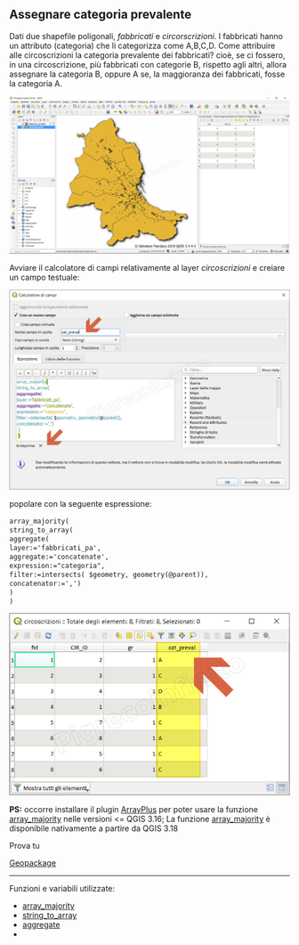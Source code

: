 ## Assegnare categoria prevalente

Dati due shapefile poligonali, _fabbricati_ e _circorscrizioni_. I fabbricati hanno un attributo (categoria) che li categorizza come A,B,C,D. Come attribuire alle circoscrizioni la categoria prevalente dei fabbricati? cioè, se ci fossero, in una circoscrizione, più fabbricati con categorie B, rispetto agli altri, allora assegnare la categoria B, oppure A se, la maggioranza dei fabbricati, fosse la categoria A.

[![](../img/esempi/assegnare_cat_prevalente/cat_01.png)](../img/esempi/assegnare_cat_prevalente/cat_01.png)

Avviare il calcolatore di campi relativamente al layer _circoscrizioni_ e creiare un campo testuale:

[![](../img/esempi/assegnare_cat_prevalente/cat_02.png)](../img/esempi/assegnare_cat_prevalente/cat_02.png)

popolare con la seguente espressione:

```
array_majority( 
string_to_array(
aggregate(
layer:='fabbricati_pa', 
aggregate:='concatenate', 
expression:="categoria",
filter:=intersects( $geometry, geometry(@parent)),
concatenator:=',')
) 
)
```

[![](../img/esempi/assegnare_cat_prevalente/cat_03.png)](../img/esempi/assegnare_cat_prevalente/cat_03.png)

**PS:** occorre installare il plugin [ArrayPlus](https://framagit.org/jbdesbas/arrayPlus) per poter usare la funzione [array_majority](../gr_funzioni/array/array_unico.md#array_majority) nelle versioni <= QGIS 3.16; La funzione [array_majority](../gr_funzioni/array/array_unico.md#array_majority) è disponibile nativamente a partire da QGIS 3.18

Prova tu

[Geopackage](https://github.com/opendatasicilia/HfcQGIS-md/raw/main/docs/esempi/dati_esempi.zip)

---

Funzioni e variabili utilizzate:

- [array_majority](../gr_funzioni/array/array_unico.md#array_majority)
- [string_to_array](../gr_funzioni/array/array_unicoo#string_to_array)
- [aggregate](../gr_funzioni/aggrega/aggrega_unico.md#aggregate)
- 